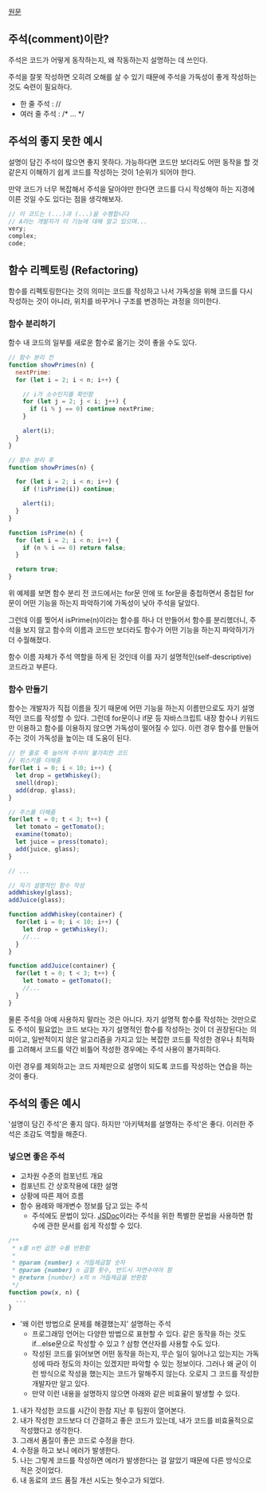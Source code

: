 [원문](https://ko.javascript.info/comments)

## 주석(comment)이란?

주석은 코드가 어떻게 동작하는지, 왜 작동하는지 설명하는 데 쓰인다.


주석을 잘못 작성하면 오히려 오해를 살 수 있기 때문에 주석을 가독성이 좋게 작성하는 것도 숙련이 필요하다.

- 한 줄 주석 : //
- 여러 줄 주석 : /* ... */

## 주석의 좋지 못한 예시

설명이 담긴 주석이 많으면 좋지 못하다. 가능하다면 코드만 보더라도 어떤 동작을 할 것 같은지 이해하기 쉽게 코드를 작성하는 것이 1순위가 되어야 한다.


만약 코드가 너무 복잡해서 주석을 달아야만 한다면 코드를 다시 작성해야 하는 지경에 이른 것일 수도 있다는 점을 생각해보자.

```javascript
// 이 코드는 (...)과 (...)을 수행합니다
// A라는 개발자가 이 기능에 대해 알고 있으며...
very;
complex;
code;
```

## 함수 리펙토링 (Refactoring)

함수를 리펙토링한다는 것의 의미는 코드를 작성하고 나서 가독성을 위해 코드를 다시 작성하는 것이 아니라, 위치를 바꾸거나 구조를 변경하는 과정을 의미한다.

### 함수 분리하기

함수 내 코드의 일부를 새로운 함수로 옮기는 것이 좋을 수도 있다.

```javascript
// 함수 분리 전
function showPrimes(n) {
  nextPrime:
  for (let i = 2; i < n; i++) {

    // i가 소수인지를 확인함
    for (let j = 2; j < i; j++) {
      if (i % j == 0) continue nextPrime;
    }

    alert(i);
  }
}

// 함수 분리 후
function showPrimes(n) {

  for (let i = 2; i < n; i++) {
    if (!isPrime(i)) continue;

    alert(i);
  }
}

function isPrime(n) {
  for (let i = 2; i < n; i++) {
    if (n % i == 0) return false;
  }

  return true;
}
```

위 예제를 보면 함수 분리 전 코드에서는 for문 안에 또 for문을 중첩하면서 중첩된 for문이 어떤 기능을 하는지 파악하기에 가독성이 낮아 주석을 달았다.


그런데 이를 찢어서 isPrime(n)이라는 함수를 하나 더 만들어서 함수를 분리했더니, 주석을 보지 않고 함수의 이름과 코드만 보더라도 함수가 어떤 기능을 하는지 파악하기가 더 수월해졌다.


함수 이름 자체가 주석 역할을 하게 된 것인데 이를 자기 설명적인(self-descriptive) 코드라고 부른다.

### 함수 만들기

함수는 개발자가 직접 이름을 짓기 때문에 어떤 기능을 하는지 이름만으로도 자기 설명적인 코드를 작성할 수 있다. 그런데 for문이나 if문 등 자바스크립트 내장 함수나 키워드만 이용하고 함수를 이용하지 않으면 가독성이 떨어질 수 있다. 이런 경우 함수를 만들어주는 것이 가독성을 높이는 데 도움이 된다.

```javascript
// 한 줄로 죽 늘어져 주석이 불가피한 코드
// 위스키를 더해줌
for(let i = 0; i < 10; i++) {
  let drop = getWhiskey();
  smell(drop);
  add(drop, glass);
}

// 주스를 더해줌
for(let t = 0; t < 3; t++) {
  let tomato = getTomato();
  examine(tomato);
  let juice = press(tomato);
  add(juice, glass);
}

// ...
```

```javascript
// 자기 설명적인 함수 작성
addWhiskey(glass);
addJuice(glass);

function addWhiskey(container) {
  for(let i = 0; i < 10; i++) {
    let drop = getWhiskey();
    //...
  }
}

function addJuice(container) {
  for(let t = 0; t < 3; t++) {
    let tomato = getTomato();
    //...
  }
}
```

물론 주석을 아예 사용하지 말라는 것은 아니다. 자기 설명적 함수를 작성하는 것만으로도 주석이 필요없는 코드 보다는 자기 설명적인 함수를 작성하는 것이 더 권장된다는 의미이고, 일반적이지 않은 알고리즘을 가지고 있는 복잡한 코드를 작성한 경우나 최적화를 고려해서 코드를 약간 비틀어 작성한 경우에는 주석 사용이 불가피하다.


이런 경우를 제외하고는 코드 자체만으로 설명이 되도록 코드를 작성하는 연습을 하는 것이 좋다.

## 주석의 좋은 예시

'설명이 담긴 주석'은 좋지 않다. 하지만 '아키텍처를 설명하는 주석'은 좋다. 이러한 주석은 조감도 역할을 해준다.


### 넣으면 좋은 주석

- 고차원 수준의 컴포넌트 개요
- 컴포넌트 간 상호작용에 대한 설명
- 상황에 따른 제어 흐름
- 함수 용례와 매개변수 정보를 담고 있는 주석
  - 주석에도 문법이 있다. [JSDoc](http://en.wikipedia.org/wiki/JSDoc)이라는 주석을 위한 특별한 문법을 사용하면 함수에 관한 문서를 쉽게 작성할 수 있다.

```javascript
/**
 * x를 n번 곱한 수를 반환함
 *
 * @param {number} x 거듭제곱할 숫자
 * @param {number} n 곱할 횟수, 반드시 자연수여야 함
 * @return {number} x의 n 거듭제곱을 반환함
 */
function pow(x, n) {
  ...
}
```

- '왜 이런 방법으로 문제를 해결했는지' 설명하는 주석
  - 프로그래밍 언어는 다양한 방법으로 표현할 수 있다. 같은 동작을 하는 것도 if...else문으로 작성할 수 있고 ? 삼항 연산자를 사용할 수도 있다.
  - 작성된 코드를 읽어보면 어떤 동작을 하는지, 무슨 일이 일어나고 있는지는 가독성에 따라 정도의 차이는 있겠지만 파악할 수 있는 정보이다. 그러나 왜 굳이 이런 방식으로 작성을 했는지는 코드가 말해주지 않는다. 오로지 그 코드를 작성한 개발자만 알고 있다.
  - 만약 이런 내용을 설명하지 않으면 아래와 같은 비효율이 발생할 수 있다.

1. 내가 작성한 코드를 시간이 한참 지난 후 팀원이 열어본다.
2. 내가 작성한 코드보다 더 간결하고 좋은 코드가 있는데, 내가 코드를 비효율적으로 작성했다고 생각한다.
3. 그래서 품질이 좋은 코드로 수정을 한다.
4. 수정을 하고 보니 에러가 발생한다.
5. 나는 그렇게 코드를 작성하면 에러가 발생한다는 걸 알았기 때문에 다른 방식으로 적은 것이었다.
6. 내 동료의 코드 품질 개선 시도는 헛수고가 되었다.